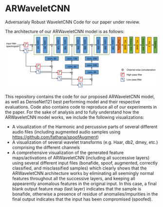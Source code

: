 # ARWaveletCNN
Adversarialy Robust WaveletCNN Code for our paper under review.

The architecture of our ARWaveletCNN model is as follows:
![](ARWaveletCNN.png)

This repository contains the code for our proposed ARWaveletCNN model, as well as DenseNet121 best performing model and their respective evaluations. Code also contains code to reproduce all of our experiments in the paper.
For the sake of analysis and to fully understand how the ARWaveletCNN model works, we include the following visualizations:
  - A visualization of the Harmonic and percussive parts of several different audio files (including augmented audio samples using https://github.com/fathana/spoofAugment)
  - A visualization of several wavelet transforms (e.g. Haar, db2, dmey, etc.) comprising the different channels
  - A comprehensive visualization of the generated feature maps/activations of ARWaveletCNN (including all successive layers) using several different input files (bonafide, spoof, augmented, correctly classified, and misclassified samples) which clearly shows that the ARWaveletCNN architecture works by eliminating all seemingly normal features throughout all the successive layers, and keeping all appearently anomalous features in the original input. In this case, a final blank output feature map (last layer) indicates that the sample is bonafide, otherwise a presence of residue of anomalies/impurities in the final output indicates that the input has been compromised (spoofed).
